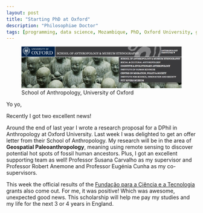 ```yaml
---
layout: post
title: "Starting PhD at Oxford"
description: "Philosophiae Doctor"
tags: [programming, data science, Mozambique, PhD, Oxford University, geospatial paleoanthropology]
---
```


<figure>
	<img src="/images/OxfordAnthropBanner.png" alt="">
	<figcaption>School of Anthropology, University of Oxford</figcaption>
</figure>

Yo yo,

Recently I got two excellent news!

Around the end of last year I wrote a research proposal for a DPhil in Anthropology at Oxford University. Last week I was delighted to get an offer letter from their School of Anthropology. My research will be in the area of **Geospatial Paleoanthropology**, meaning using remote sensing to discover potential hot spots of fossil human ancestors. Plus, I got an excellent supporting team as well! Professor Susana Carvalho as my supervisor and Professor Robert Anemone and Professor Eugénia Cunha as my co-supervisors.

This week the official results of the <a href="http://fct.pt" href="_blank">Fundação para a Ciência e a Tecnologia</a> grants also come out. For me, it was positive! Which was awesome, unexpected good news. This scholarship will help me pay my studies and my life for the next 3 or 4 years in England.